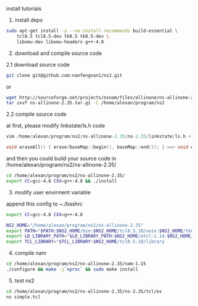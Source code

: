 install tutorials

1. install deps

  ```bash
  sudo apt-get install -y --no-install-recommends build-essential \
      tcl8.5 tcl8.5-dev tk8.5 tk8.5-dev \
      libxmu-dev libxmu-headers g++-4.8
  ````

2. download and compile source code

  2.1 download source code

  ```bash
  git clone git@github.com:nanfengnan1/ns2.git
  ```

  or

  ```bash
  wget http://sourceforge.net/projects/nsnam/files/allinone/ns-allinone-2.35/ns-allinone-2.35.tar.gz
  tar zxvf ns-allinone-2.35.tar.gz -C /home/alexan/program/ns2
  ```
  
  2.2 compile source code

  at first, please modify linkstate/ls.h code

  ```cpp
  vim /home/alexan/program/ns2/ns-allinone-2.35/ns-2.35/linkstate/ls.h +137

  void eraseAll() { erase(baseMap::begin(), baseMap::end()); } ==> void eraseAll() { this->erase(baseMap::begin(), baseMap::end()); }
  ```
 
  and then you could build your source code in /home/alexan/program/ns2/ns-allinone-2.35/
  ```bash
  cd /home/alexan/program/ns2/ns-allinone-2.35/
  export CC=gcc-4.8 CXX=g++-4.8 && ./install
  ```

3. modify user envirment variable

  append this config to ~./bashrc

  ```bash
  export CC=gcc-4.8 CXX=g++-4.8

  NS2_HOME="/home/alexan/program/ns2/ns-allinone-2.35"
  export PATH="$PATH:$NS2_HOME/bin:$NS2_HOME/tcl8.5.10/unix:$NS2_HOME/tk8.5.10/unix"
  export LD_LIBRARY_PATH="$LD_LIBRARY_PATH:$NS2_HOME/otcl-1.14:$NS2_HOME/lib"
  export TCL_LIBRARY="$TCL_LIBRARY:$NS2_HOME/tcl8.5.10/library
  ``` 

4. compile nam

  ```bash
  cd /home/alexan/program/ns2/ns-allinone-2.35/nam-1.15
  ./configure && make -j`nproc` && sudo make install
  ```

5. test ns2

  ```bash
  cd /home/alexan/program/ns2/ns-allinone-2.35/ns-2.35/tcl/ex
  ns simple.tcl
  ```
